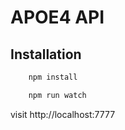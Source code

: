 # APOE4 API

## Installation

```bash
    npm install
```
```bash
    npm run watch
```

visit http://localhost:7777